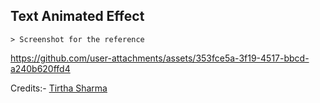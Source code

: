 ## Text Animated Effect

    > Screenshot for the reference

https://github.com/user-attachments/assets/353fce5a-3f19-4517-bbcd-a240b620ffd4


Credits:- [Tirtha Sharma](https://gitub.com/genze121 "Tirtha Sharma")
